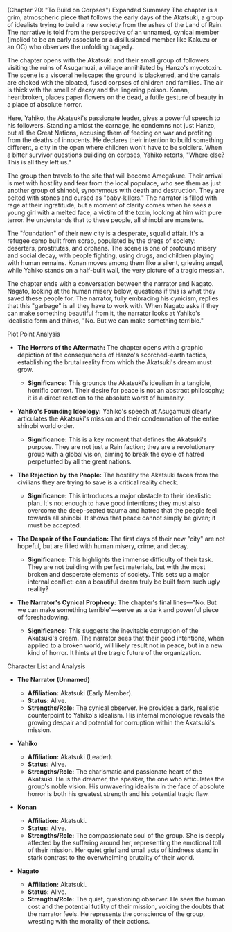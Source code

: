 (Chapter 20: "To Build on Corpses")
Expanded Summary
The chapter is a grim, atmospheric piece that follows the early days of the Akatsuki, a group of idealists trying to build a new society from the ashes of the Land of Rain. The narrative is told from the perspective of an unnamed, cynical member (implied to be an early associate or a disillusioned member like Kakuzu or an OC) who observes the unfolding tragedy.

The chapter opens with the Akatsuki and their small group of followers visiting the ruins of Asugamuzi, a village annihilated by Hanzo's mycotoxin. The scene is a visceral hellscape: the ground is blackened, and the canals are choked with the bloated, fused corpses of children and families. The air is thick with the smell of decay and the lingering poison. Konan, heartbroken, places paper flowers on the dead, a futile gesture of beauty in a place of absolute horror.

Here, Yahiko, the Akatsuki's passionate leader, gives a powerful speech to his followers. Standing amidst the carnage, he condemns not just Hanzo, but all the Great Nations, accusing them of feeding on war and profiting from the deaths of innocents. He declares their intention to build something different, a city in the open where children won't have to be soldiers. When a bitter survivor questions building on corpses, Yahiko retorts, "Where else? This is all they left us."

The group then travels to the site that will become Amegakure. Their arrival is met with hostility and fear from the local populace, who see them as just another group of shinobi, synonymous with death and destruction. They are pelted with stones and cursed as "baby-killers." The narrator is filled with rage at their ingratitude, but a moment of clarity comes when he sees a young girl with a melted face, a victim of the toxin, looking at him with pure terror. He understands that to these people, all shinobi are monsters.

The "foundation" of their new city is a desperate, squalid affair. It's a refugee camp built from scrap, populated by the dregs of society: deserters, prostitutes, and orphans. The scene is one of profound misery and social decay, with people fighting, using drugs, and children playing with human remains. Konan moves among them like a silent, grieving angel, while Yahiko stands on a half-built wall, the very picture of a tragic messiah.

The chapter ends with a conversation between the narrator and Nagato. Nagato, looking at the human misery below, questions if this is what they saved these people for. The narrator, fully embracing his cynicism, replies that this "garbage" is all they have to work with. When Nagato asks if they can make something beautiful from it, the narrator looks at Yahiko's idealistic form and thinks, "No. But we can make something terrible."

Plot Point Analysis
*   **The Horrors of the Aftermath:** The chapter opens with a graphic depiction of the consequences of Hanzo's scorched-earth tactics, establishing the brutal reality from which the Akatsuki's dream must grow.
    *   **Significance:** This grounds the Akatsuki's idealism in a tangible, horrific context. Their desire for peace is not an abstract philosophy; it is a direct reaction to the absolute worst of humanity.

*   **Yahiko's Founding Ideology:** Yahiko's speech at Asugamuzi clearly articulates the Akatsuki's mission and their condemnation of the entire shinobi world order.
    *   **Significance:** This is a key moment that defines the Akatsuki's purpose. They are not just a Rain faction; they are a revolutionary group with a global vision, aiming to break the cycle of hatred perpetuated by all the great nations.

*   **The Rejection by the People:** The hostility the Akatsuki faces from the civilians they are trying to save is a critical reality check.
    *   **Significance:** This introduces a major obstacle to their idealistic plan. It's not enough to have good intentions; they must also overcome the deep-seated trauma and hatred that the people feel towards all shinobi. It shows that peace cannot simply be given; it must be accepted.

*   **The Despair of the Foundation:** The first days of their new "city" are not hopeful, but are filled with human misery, crime, and decay.
    *   **Significance:** This highlights the immense difficulty of their task. They are not building with perfect materials, but with the most broken and desperate elements of society. This sets up a major internal conflict: can a beautiful dream truly be built from such ugly reality?

*   **The Narrator's Cynical Prophecy:** The chapter's final lines—"No. But we can make something terrible"—serve as a dark and powerful piece of foreshadowing.
    *   **Significance:** This suggests the inevitable corruption of the Akatsuki's dream. The narrator sees that their good intentions, when applied to a broken world, will likely result not in peace, but in a new kind of horror. It hints at the tragic future of the organization.

Character List and Analysis
*   **The Narrator (Unnamed)**
    *   **Affiliation:** Akatsuki (Early Member).
    *   **Status:** Alive.
    *   **Strengths/Role:** The cynical observer. He provides a dark, realistic counterpoint to Yahiko's idealism. His internal monologue reveals the growing despair and potential for corruption within the Akatsuki's mission.

*   **Yahiko**
    *   **Affiliation:** Akatsuki (Leader).
    *   **Status:** Alive.
    *   **Strengths/Role:** The charismatic and passionate heart of the Akatsuki. He is the dreamer, the speaker, the one who articulates the group's noble vision. His unwavering idealism in the face of absolute horror is both his greatest strength and his potential tragic flaw.

*   **Konan**
    *   **Affiliation:** Akatsuki.
    *   **Status:** Alive.
    *   **Strengths/Role:** The compassionate soul of the group. She is deeply affected by the suffering around her, representing the emotional toll of their mission. Her quiet grief and small acts of kindness stand in stark contrast to the overwhelming brutality of their world.

*   **Nagato**
    *   **Affiliation:** Akatsuki.
    *   **Status:** Alive.
    *   **Strengths/Role:** The quiet, questioning observer. He sees the human cost and the potential futility of their mission, voicing the doubts that the narrator feels. He represents the conscience of the group, wrestling with the morality of their actions.